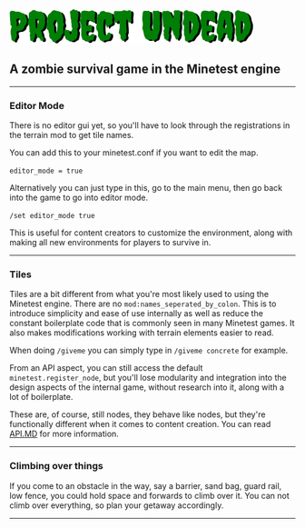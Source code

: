 ![project undead](https://github.com/jordan4ibanez/project_undead/blob/main/menu/header.png?raw=true "project undead")


 ## A zombie survival game in the Minetest engine

---


### Editor Mode

There is no editor gui yet, so you'll have to look through the registrations in the terrain mod to get tile names.

You can add this to your minetest.conf if you want to edit the map.

```editor_mode = true```

Alternatively you can just type in this, go to the main menu, then go back into the game to go into editor mode.

```/set editor_mode true```

This is useful for content creators to customize the environment, along with making all new environments for players to
survive in.

---

### Tiles

Tiles are a bit different from what you're most likely used to using the Minetest engine. There are no ``mod:names_seperated_by_colon``.
This is to introduce simplicity and ease of use internally as well as reduce the constant boilerplate code
that is commonly seen in many Minetest games. It also makes modifications working with terrain elements easier to read. 

When doing ``/giveme`` you can simply type in ``/giveme concrete`` for example.

From an API aspect, you can still access the default ``minetest.register_node``, but you'll lose modularity
and integration into the design aspects of the internal game, without research into it, along with a lot of boilerplate.

These are, of course, still nodes, they behave like nodes, but they're functionally different when it comes to content creation.
You can read [API.MD](https://github.com/jordan4ibanez/project_undead/blob/main/API.MD) for more information.

---

### Climbing over things

If you come to an obstacle in the way, say a barrier, sand bag, guard rail, low fence, you could hold space and forwards
to climb over it. You can not climb over everything, so plan your getaway accordingly.

---
